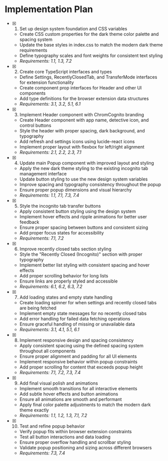 # Implementation Plan

- [x] 1. Set up design system foundation and CSS variables

  - Create CSS custom properties for the dark theme color palette and spacing system
  - Update the base styles in index.css to match the modern dark theme requirements
  - Define typography scales and font weights for consistent text styling
  - _Requirements: 1.1, 1.3, 7.2_

- [x] 2. Create core TypeScript interfaces and types

  - Define Settings, RecentlyClosedTab, and TransferMode interfaces for extension functionality
  - Create component prop interfaces for Header and other UI components
  - Add type definitions for the browser extension data structures
  - _Requirements: 3.1, 3.2, 5.1, 6.1_

- [x] 3. Implement Header component with ChromCognito branding

  - Create Header component with app name, detective icon, and control buttons
  - Style the header with proper spacing, dark background, and typography
  - Add refresh and settings icons using lucide-react icons
  - Implement proper layout with flexbox for left/right alignment
  - _Requirements: 2.1, 2.2, 2.3, 7.1_

- [x] 4. Update main Popup component with improved layout and styling

  - Apply the new dark theme styling to the existing incognito tab management interface
  - Update button styling to use the new design system variables
  - Improve spacing and typography consistency throughout the popup
  - Ensure proper popup dimensions and visual hierarchy
  - _Requirements: 1.1, 7.1, 7.3, 7.4_

- [x] 5. Style the incognito tab transfer buttons

  - Apply consistent button styling using the design system
  - Implement hover effects and ripple animations for better user feedback
  - Ensure proper spacing between buttons and consistent sizing
  - Add proper focus states for accessibility
  - _Requirements: 7.1, 7.2_

- [x] 6. Improve recently closed tabs section styling

  - Style the "Recently Closed (Incognito)" section with proper typography
  - Implement better list styling with consistent spacing and hover effects
  - Add proper scrolling behavior for long lists
  - Ensure links are properly styled and accessible
  - _Requirements: 6.1, 6.2, 6.3, 7.2_

- [x] 7. Add loading states and empty state handling

  - Create loading spinner for when settings and recently closed tabs are being fetched
  - Implement empty state messages for no recently closed tabs
  - Add error handling for failed data fetching operations
  - Ensure graceful handling of missing or unavailable data
  - _Requirements: 3.1, 4.1, 5.1, 6.1_

- [x] 8. Implement responsive design and spacing consistency

  - Apply consistent spacing using the defined spacing system throughout all components
  - Ensure proper alignment and padding for all UI elements
  - Implement responsive behavior within popup constraints
  - Add proper scrolling for content that exceeds popup height
  - _Requirements: 7.1, 7.2, 7.3, 7.4_

- [x] 9. Add final visual polish and animations

  - Implement smooth transitions for all interactive elements
  - Add subtle hover effects and button animations
  - Ensure all animations are smooth and performant
  - Apply final color palette adjustments to match the modern dark theme exactly
  - _Requirements: 1.1, 1.2, 1.3, 7.1, 7.2_

- [x] 10. Test and refine popup behavior
  - Verify popup fits within browser extension constraints
  - Test all button interactions and data loading
  - Ensure proper overflow handling and scrollbar styling
  - Validate popup positioning and sizing across different browsers
  - _Requirements: 7.3, 7.4_
